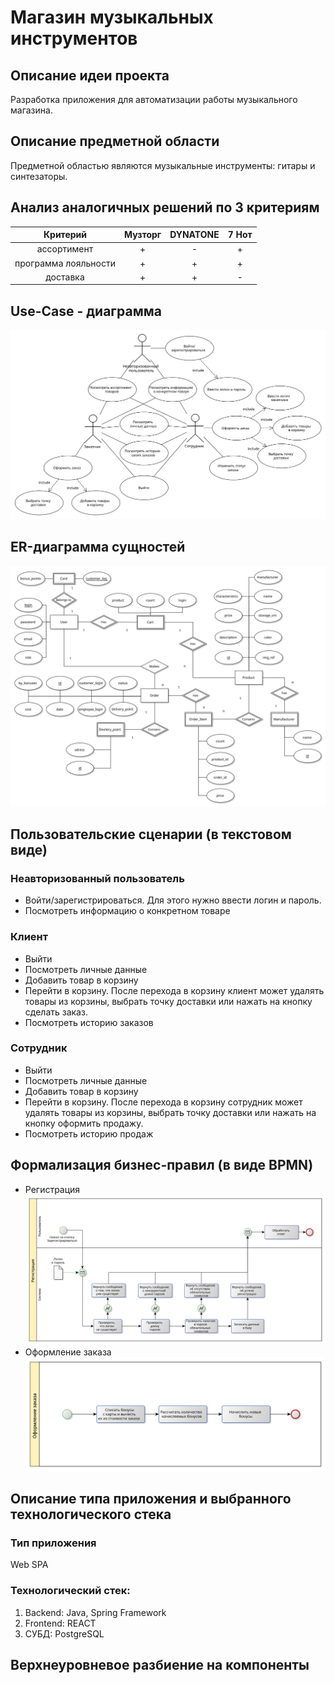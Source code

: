 # Магазин музыкальных инструментов

## Описание идеи проекта
Разработка приложения для автоматизации работы музыкального магазина.

## Описание предметной области
Предметной областью являются музыкальные инструменты: гитары и синтезаторы.

## Анализ аналогичных решений по 3 критериям 
| Критерий             |      Музторг    | DYNATONE  |7 Нот |
| :------------------: |:-------------:|:-----:|:-----:|
| ассортимент          | + | - |+|
| программа лояльности | + | + |+|
| доставка             | + | + |-|

## Use-Case - диаграмма
![Use-Case](./docs/diagrams/useCase.svg)
## ER-диаграмма сущностей
![ER](./docs/diagrams/er.svg)
## Пользовательские сценарии (в текстовом виде)
### Неавторизованный пользователь
* Войти/зарегистрироваться. Для этого нужно ввести логин и пароль.
* Посмотреть информацию о конкретном товаре
### Клиент
* Выйти
* Посмотреть личные данные
* Добавить товар в корзину
* Перейти в корзину. После перехода в корзину клиент может удалять товары из корзины, выбрать точку доставки или нажать на кнопку сделать заказ.
* Посмотреть историю заказов
### Сотрудник
* Выйти
* Посмотреть личные данные
* Добавить товар в корзину
* Перейти в корзину. После перехода в корзину сотрудник может удалять товары из корзины, выбрать точку доставки или нажать на кнопку оформить продажу.
* Посмотреть историю продаж
## Формализация бизнес-правил (в виде BPMN)
* Регистрация
![bpmn_auth](./docs/diagrams/bpmn_auth.svg)
* Оформление заказа
![bpmn_order](./docs/diagrams/bpmn_order.svg)

## Описание типа приложения и выбранного технологического стека
### Тип приложения
 Web SPA
### Технологический стек:
1. Backend: Java, Spring Framework
2. Frontend: REACT
3. СУБД: PostgreSQL

## Верхнеуровневое разбиение на компоненты
